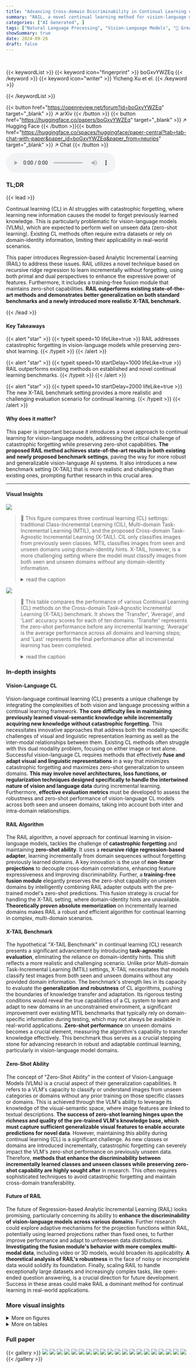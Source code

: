 ```yaml
---
title: "Advancing Cross-domain Discriminability in Continual Learning of Vision-Language Models"
summary: "RAIL, a novel continual learning method for vision-language models, tackles catastrophic forgetting and maintains zero-shot abilities without domain-identity hints or reference data.  Using a recursiv..."
categories: ["AI Generated", ]
tags: ["Natural Language Processing", "Vision-Language Models", "🏢 Greater Bay Area Institute for Innovation, Hunan University",]
showSummary: true
date: 2024-09-26
draft: false
---
```


<br>

{{< keywordList >}}
{{< keyword icon="fingerprint" >}} boGxvYWZEq {{< /keyword >}}
{{< keyword icon="writer" >}} Yicheng Xu et el. {{< /keyword >}}
 
{{< /keywordList >}}

{{< button href="https://openreview.net/forum?id=boGxvYWZEq" target="_blank" >}}
↗ arXiv
{{< /button >}}
{{< button href="https://huggingface.co/papers/boGxvYWZEq" target="_blank" >}}
↗ Hugging Face
{{< /button >}}{{< button href="https://huggingface.co/spaces/huggingface/paper-central?tab=tab-chat-with-paper&paper_id=boGxvYWZEq&paper_from=neurips" target="_blank" >}}
↗ Chat
{{< /button >}}




<audio controls>
    <source src="https://ai-paper-reviewer.com/boGxvYWZEq/podcast.wav" type="audio/wav">
    Your browser does not support the audio element.
</audio>


### TL;DR


{{< lead >}}

Continual learning (CL) in AI struggles with catastrophic forgetting, where learning new information causes the model to forget previously learned knowledge. This is particularly problematic for vision-language models (VLMs), which are expected to perform well on unseen data (zero-shot learning). Existing CL methods often require extra datasets or rely on domain-identity information, limiting their applicability in real-world scenarios.

This paper introduces Regression-based Analytic Incremental Learning (RAIL) to address these issues.  RAIL utilizes a novel technique based on recursive ridge regression to learn incrementally without forgetting, using both primal and dual perspectives to enhance the expressive power of features.  Furthermore, it includes a training-free fusion module that maintains zero-shot capabilities. **RAIL outperforms existing state-of-the-art methods and demonstrates better generalization on both standard benchmarks and a newly introduced more realistic X-TAIL benchmark.**

{{< /lead >}}


#### Key Takeaways

{{< alert "star" >}}
{{< typeit speed=10 lifeLike=true >}} RAIL addresses catastrophic forgetting in vision-language models while preserving zero-shot learning. {{< /typeit >}}
{{< /alert >}}

{{< alert "star" >}}
{{< typeit speed=10 startDelay=1000 lifeLike=true >}} RAIL outperforms existing methods on established and novel continual learning benchmarks. {{< /typeit >}}
{{< /alert >}}

{{< alert "star" >}}
{{< typeit speed=10 startDelay=2000 lifeLike=true >}} The new X-TAIL benchmark setting provides a more realistic and challenging evaluation scenario for continual learning. {{< /typeit >}}
{{< /alert >}}

#### Why does it matter?
This paper is important because it introduces a novel approach to continual learning for vision-language models, addressing the critical challenge of catastrophic forgetting while preserving zero-shot capabilities.  **The proposed RAIL method achieves state-of-the-art results in both existing and newly proposed benchmark settings**, paving the way for more robust and generalizable vision-language AI systems.  It also introduces a new benchmark setting (X-TAIL) that is more realistic and challenging than existing ones, prompting further research in this crucial area.

------
#### Visual Insights



![](https://ai-paper-reviewer.com/boGxvYWZEq/figures_1_1.jpg)

> 🔼 This figure compares three continual learning (CL) settings: traditional Class-Incremental Learning (CIL), Multi-domain Task-Incremental Learning (MTIL), and the proposed Cross-domain Task-Agnostic Incremental Learning (X-TAIL).  CIL only classifies images from previously seen classes. MTIL classifies images from seen and unseen domains using domain-identity hints.  X-TAIL, however, is a more challenging setting where the model must classify images from both seen and unseen domains *without* any domain-identity information.
> <details>
> <summary>read the caption</summary>
> Figure 1: Comparison of different CL settings. (a) In CIL, models classify images within all previously encountered classes. (b) In MTIL, models classify images from both seen and unseen domains based on the given domain-identities. (c) In X-TAIL, models classify images from both seen and unseen domains without any domain-identity hint.
> </details>





![](https://ai-paper-reviewer.com/boGxvYWZEq/tables_8_1.jpg)

> 🔼 This table compares the performance of various Continual Learning (CL) methods on the Cross-domain Task-Agnostic Incremental Learning (X-TAIL) benchmark.  It shows the 'Transfer', 'Average', and 'Last' accuracy scores for each of ten domains.  'Transfer' represents the zero-shot performance before any incremental learning; 'Average' is the average performance across all domains and learning steps; and 'Last' represents the final performance after all incremental learning has been completed.
> <details>
> <summary>read the caption</summary>
> Table 1: Comparison of different CL methods on X-TAIL for each domain in terms of 'Transfer', 'Average', and 'Last' scores (%). The best results are highlighted with bold style.
> </details>





### In-depth insights


#### Vision-Language CL
Vision-language continual learning (CL) presents a unique challenge by integrating the complexities of both vision and language processing within a continual learning framework.  **The core difficulty lies in maintaining previously learned visual-semantic knowledge while incrementally acquiring new knowledge without catastrophic forgetting.** This necessitates innovative approaches that address both the modality-specific challenges of visual and linguistic representation learning as well as the inter-modal relationships between them.  Existing CL methods often struggle with this dual modality problem, focusing on either image or text alone. Successful vision-language CL requires methods that effectively **fuse and adapt visual and linguistic representations** in a way that minimizes catastrophic forgetting and maximizes zero-shot generalization to unseen domains.  **This may involve novel architectures, loss functions, or regularization techniques designed specifically to handle the intertwined nature of vision and language data** during incremental learning.  Furthermore, **effective evaluation metrics** must be developed to assess the robustness and zero-shot performance of vision-language CL models across both seen and unseen domains, taking into account both inter and intra-domain relationships.

#### RAIL Algorithm
The RAIL algorithm, a novel approach for continual learning in vision-language models, tackles the challenge of **catastrophic forgetting** and maintaining **zero-shot ability**.  It uses a **recursive ridge regression-based adapter**, learning incrementally from domain sequences without forgetting previously learned domains.  A key innovation is the use of **non-linear projections** to decouple cross-domain correlations, enhancing feature expressiveness and improving discriminability.  Further, a **training-free fusion module** elegantly preserves the zero-shot capability on unseen domains by intelligently combining RAIL adapter outputs with the pre-trained model's zero-shot predictions.  This fusion strategy is crucial for handling the X-TAIL setting, where domain-identity hints are unavailable.  **Theoretically proven absolute memorization** on incrementally learned domains makes RAIL a robust and efficient algorithm for continual learning in complex, multi-domain scenarios.

#### X-TAIL Benchmark
The hypothetical "X-TAIL Benchmark" in continual learning (CL) research presents a significant advancement by introducing **task-agnostic evaluation**, eliminating the reliance on domain-identity hints.  This shift reflects a more realistic and challenging scenario. Unlike prior Multi-domain Task-Incremental Learning (MTIL) settings, X-TAIL necessitates that models classify test images from both seen and unseen domains without any provided domain information.  The benchmark's strength lies in its capacity to evaluate the **generalization and robustness** of CL algorithms, pushing the boundaries of knowledge transfer and adaptation. Its rigorous testing conditions would reveal the true capabilities of a CL system to learn and adapt to new domains in an unconstrained environment, a significant improvement over existing MTIL benchmarks that typically rely on domain-specific information during testing, which may not always be available in real-world applications.  **Zero-shot performance** on unseen domains becomes a crucial element, measuring the algorithm's capability to transfer knowledge effectively. This benchmark thus serves as a crucial stepping stone for advancing research in robust and adaptable continual learning, particularly in vision-language model domains.

#### Zero-Shot Ability
The concept of "Zero-Shot Ability" in the context of Vision-Language Models (VLMs) is a crucial aspect of their generalization capabilities.  It refers to a VLM's capacity to classify or understand images from unseen categories or domains without any prior training on those specific classes or domains.  This is achieved through the VLM's ability to leverage its knowledge of the visual-semantic space, where image features are linked to textual descriptions.  **The success of zero-shot learning hinges upon the richness and quality of the pre-trained VLM's knowledge base, which must capture sufficient generalizable visual features to enable accurate predictions for novel data**.  However, maintaining this ability during continual learning (CL) is a significant challenge. As new classes or domains are introduced incrementally, catastrophic forgetting can severely impact the VLM's zero-shot performance on previously unseen data. Therefore, **methods that enhance the discriminability between incrementally learned classes and unseen classes while preserving zero-shot capability are highly sought after** in research. This often requires sophisticated techniques to avoid catastrophic forgetting and maintain cross-domain transferability.

#### Future of RAIL
The future of Regression-based Analytic Incremental Learning (RAIL) looks promising, particularly concerning its ability to **enhance the discriminability of vision-language models across various domains**.  Further research could explore adaptive mechanisms for the projection functions within RAIL, potentially using learned projections rather than fixed ones, to further improve performance and adapt to unforeseen data distributions.  **Investigating the fusion module's behavior with more complex multi-modal data**, including video or 3D models, would broaden its applicability.  **A theoretical analysis of RAIL's robustness** in the face of noisy or incomplete data would solidify its foundation. Finally, scaling RAIL to handle exceptionally large datasets and increasingly complex tasks, like open-ended question answering, is a crucial direction for future development.  Success in these areas could make RAIL a dominant method for continual learning in real-world applications.


### More visual insights

<details>
<summary>More on figures
</summary>


![](https://ai-paper-reviewer.com/boGxvYWZEq/figures_3_1.jpg)

> 🔼 This figure shows the evaluation metrics used in the Cross-domain Task-Agnostic Incremental Learning (X-TAIL) setting.  The matrix visualizes the performance of a continual learning model across multiple domains and learning steps.  Each row represents a learning step, where a new domain's data is introduced. Each column represents a domain. The lower diagonal (orange) represents performance on seen domains; the upper diagonal (grey and green) represents performance on unseen and seen domains, respectively.  'Average' represents the overall average performance. 'Last' represents the final performance on all seen domains. 'Transfer' represents the zero-shot performance on unseen domains.
> <details>
> <summary>read the caption</summary>
> Figure 2: Metrics for X-TAIL setting.
> </details>



![](https://ai-paper-reviewer.com/boGxvYWZEq/figures_4_1.jpg)

> 🔼 This figure shows the Pearson correlation coefficients (CCs) between 10 pairs of domain prototypes.  The three classifiers used are Linear, Primal, and Dual.  The heatmaps visualize the correlation between domain prototypes for each classifier.  The figure aims to demonstrate that the non-linear projection methods (Primal and Dual) enhance the separability of CLIP features from different domains, unlike the Linear approach which exhibits high cross-domain correlations.
> <details>
> <summary>read the caption</summary>
> Figure 3: Pearson correlation coefficients (CCs) for 10 pairs of domain-prototypes.
> </details>



![](https://ai-paper-reviewer.com/boGxvYWZEq/figures_5_1.jpg)

> 🔼 This figure provides an overview of the Regression-based Analytic Incremental Learning (RAIL) method. It shows the inference stage and the training stages for both primal and dual forms. The inference stage shows how the model classifies images based on seen and unseen classes using a fusion module. The training stages illustrate how the model adapts to new domains incrementally using a ridge regression-based adapter. The primal form uses a randomly initialized hidden layer (RHL) for feature projection, while the dual form utilizes a kernel method.
> <details>
> <summary>read the caption</summary>
> Figure 5: RAIL Overview. (a) During inference, the fusion module utilizes the Zero-shot logits to identify whether a test image is aligned with seen or unseen classes. If classified as a seen class, the Fusion logits combine the RAIL-Adapter logits and the Zero-shot logits; otherwise solely rely on the Zero-shot logits. (b) Primal: at the n-th learning step, features Xe extracted by CLIP's image encoder are projected to higher dimensional Φ via RHL and then update the parameter W and memory M by Theorem 1. (c) Dual: features extracted by CLIP's image encoder update the kernel K, parameter a, and memory Ma by Theorem 2.
> </details>



![](https://ai-paper-reviewer.com/boGxvYWZEq/figures_7_1.jpg)

> 🔼 This figure shows the accuracy of different continual learning methods (Primal RAIL, Dual RAIL, ZSCL, and MoE-Adapter) across five different image domains (Caltech101, DTD, EuroSAT, Flowers, and MNIST) over ten learning steps.  Each line represents a method, showing how its accuracy changes as new domains are incrementally added.  It visually demonstrates the performance of each method in the context of cross-domain task-agnostic incremental learning, highlighting the ability (or lack thereof) to maintain accuracy on previously learned domains while adapting to new ones.
> <details>
> <summary>read the caption</summary>
> Figure 6: Accuracy (%) on five domains changes over all learning steps.
> </details>



![](https://ai-paper-reviewer.com/boGxvYWZEq/figures_16_1.jpg)

> 🔼 This figure shows the relationship between the hidden layer dimension of the Randomly-initialized Hidden Layer (RHL) and the model's performance.  The 'Last' accuracy, which represents the final accuracy achieved on each domain after all incremental learning, is plotted against different RHL dimensions (1k, 2k, 5k, 10k, 15k, 20k). The graph illustrates that increasing the RHL dimension generally leads to improved accuracy, reaching near saturation beyond a dimension of 10k.  The results suggest a balance between improved model representation power and computational cost when choosing the RHL dimension.
> <details>
> <summary>read the caption</summary>
> Figure 8: RHL dimension vs. 'Last' accuracy (%) averaged on 10 domains.
> </details>



![](https://ai-paper-reviewer.com/boGxvYWZEq/figures_16_2.jpg)

> 🔼 This figure shows the impact of the fusion ratio (beta) on the average and last accuracy of the RAIL model across ten different domains.  The fusion ratio controls the weighting between the RAIL-adapter logits and the CLIP zero-shot logits. The 'Average' accuracy represents the overall performance across all domains and learning steps, while the 'Last' accuracy focuses on the final performance achieved after all domains are learned.  The graph illustrates how different fusion ratios affect model performance, highlighting the optimal balance between leveraging the incremental learning from RAIL-adapter and the zero-shot generalization ability of CLIP.
> <details>
> <summary>read the caption</summary>
> Figure 9: Fusion ratio vs. 'Average' and 'Last' accuracy (%) averaged on 10 domains.
> </details>



![](https://ai-paper-reviewer.com/boGxvYWZEq/figures_17_1.jpg)

> 🔼 This figure provides a high-level overview of the proposed RAIL method.  It shows the inference stage and the training stages for both primal and dual forms of the ridge regression-based adapter.  The inference stage depicts how the fusion module combines zero-shot logits from CLIP and RAIL adapter logits to classify images.  The training stages illustrate the incremental learning process for both primal (using RHL for non-linear projection) and dual (using a kernel method) ridge regressions.
> <details>
> <summary>read the caption</summary>
> Figure 5: RAIL Overview. (a) During inference, the fusion module utilizes the Zero-shot logits to identify whether a test image is aligned with seen or unseen classes. If classified as a seen class, the Fusion logits combine the RAIL-Adapter logits and the Zero-shot logits; otherwise solely rely on the Zero-shot logits. (b) Primal: at the n-th learning step, features Xe extracted by CLIP's image encoder are projected to higher dimensional Φ via RHL and then update the parameter W and memory M by Theorem 1. (c) Dual: features extracted by CLIP's image encoder update the kernel K, parameter α, and memory Ma by Theorem 2.
> </details>



</details>




<details>
<summary>More on tables
</summary>


![](https://ai-paper-reviewer.com/boGxvYWZEq/tables_9_1.jpg)
> 🔼 This table presents a comparison of various continual learning (CL) methods on the Cross-domain Task-Agnostic Incremental Learning (X-TAIL) benchmark.  It shows the performance of each method across ten different image domains, evaluating three key metrics: Transfer (zero-shot performance on unseen domains), Average (overall average performance), and Last (performance on seen domains after all learning).  The best results for each metric are highlighted in bold, allowing for easy comparison of the different methods.
> <details>
> <summary>read the caption</summary>
> Table 1: Comparison of different CL methods on X-TAIL for each domain in terms of 'Transfer', 'Average', and 'Last' scores (%). The best results are highlighted with bold style.
> </details>

![](https://ai-paper-reviewer.com/boGxvYWZEq/tables_18_1.jpg)
> 🔼 This table presents a comparison of different continual learning (CL) methods on the Cross-domain Task-Agnostic Incremental Learning (X-TAIL) benchmark.  It shows the performance of each method across ten different domains, evaluating three metrics: Transfer (zero-shot performance on unseen domains), Average (average accuracy across all domains and learning steps), and Last (final accuracy on seen domains after all learning steps). The bold values represent the best performance for each metric and domain.
> <details>
> <summary>read the caption</summary>
> Table 1: Comparison of different CL methods on X-TAIL for each domain in terms of 'Transfer', 'Average', and 'Last' scores (%). The best results are highlighted with bold style.
> </details>

</details>




### Full paper

{{< gallery >}}
<img src="https://ai-paper-reviewer.com/boGxvYWZEq/1.png" class="grid-w50 md:grid-w33 xl:grid-w25" />
<img src="https://ai-paper-reviewer.com/boGxvYWZEq/2.png" class="grid-w50 md:grid-w33 xl:grid-w25" />
<img src="https://ai-paper-reviewer.com/boGxvYWZEq/3.png" class="grid-w50 md:grid-w33 xl:grid-w25" />
<img src="https://ai-paper-reviewer.com/boGxvYWZEq/4.png" class="grid-w50 md:grid-w33 xl:grid-w25" />
<img src="https://ai-paper-reviewer.com/boGxvYWZEq/5.png" class="grid-w50 md:grid-w33 xl:grid-w25" />
<img src="https://ai-paper-reviewer.com/boGxvYWZEq/6.png" class="grid-w50 md:grid-w33 xl:grid-w25" />
<img src="https://ai-paper-reviewer.com/boGxvYWZEq/7.png" class="grid-w50 md:grid-w33 xl:grid-w25" />
<img src="https://ai-paper-reviewer.com/boGxvYWZEq/8.png" class="grid-w50 md:grid-w33 xl:grid-w25" />
<img src="https://ai-paper-reviewer.com/boGxvYWZEq/9.png" class="grid-w50 md:grid-w33 xl:grid-w25" />
<img src="https://ai-paper-reviewer.com/boGxvYWZEq/10.png" class="grid-w50 md:grid-w33 xl:grid-w25" />
<img src="https://ai-paper-reviewer.com/boGxvYWZEq/11.png" class="grid-w50 md:grid-w33 xl:grid-w25" />
<img src="https://ai-paper-reviewer.com/boGxvYWZEq/12.png" class="grid-w50 md:grid-w33 xl:grid-w25" />
<img src="https://ai-paper-reviewer.com/boGxvYWZEq/13.png" class="grid-w50 md:grid-w33 xl:grid-w25" />
<img src="https://ai-paper-reviewer.com/boGxvYWZEq/14.png" class="grid-w50 md:grid-w33 xl:grid-w25" />
<img src="https://ai-paper-reviewer.com/boGxvYWZEq/15.png" class="grid-w50 md:grid-w33 xl:grid-w25" />
<img src="https://ai-paper-reviewer.com/boGxvYWZEq/16.png" class="grid-w50 md:grid-w33 xl:grid-w25" />
<img src="https://ai-paper-reviewer.com/boGxvYWZEq/17.png" class="grid-w50 md:grid-w33 xl:grid-w25" />
<img src="https://ai-paper-reviewer.com/boGxvYWZEq/18.png" class="grid-w50 md:grid-w33 xl:grid-w25" />
<img src="https://ai-paper-reviewer.com/boGxvYWZEq/19.png" class="grid-w50 md:grid-w33 xl:grid-w25" />
<img src="https://ai-paper-reviewer.com/boGxvYWZEq/20.png" class="grid-w50 md:grid-w33 xl:grid-w25" />
{{< /gallery >}}